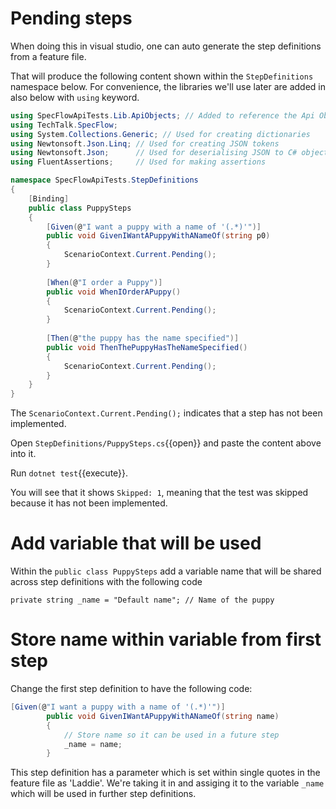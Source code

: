 
# Pending steps

When doing this in visual studio, one can auto generate the step definitions from a feature file.

That will produce the following content shown within the `StepDefinitions` namespace below.
For convenience, the libraries we'll use later are added in also below with `using` keyword.

```csharp
using SpecFlowApiTests.Lib.ApiObjects; // Added to reference the Api Object we defined previously
using TechTalk.SpecFlow;
using System.Collections.Generic; // Used for creating dictionaries
using Newtonsoft.Json.Linq; // Used for creating JSON tokens
using Newtonsoft.Json;      // Used for deserialising JSON to C# objects
using FluentAssertions;     // Used for making assertions

namespace SpecFlowApiTests.StepDefinitions
{
    [Binding]
    public class PuppySteps
    {
        [Given(@"I want a puppy with a name of '(.*)'")]
        public void GivenIWantAPuppyWithANameOf(string p0)
        {
            ScenarioContext.Current.Pending();
        }
        
        [When(@"I order a Puppy")]
        public void WhenIOrderAPuppy()
        {
            ScenarioContext.Current.Pending();
        }
        
        [Then(@"the puppy has the name specified")]
        public void ThenThePuppyHasTheNameSpecified()
        {
            ScenarioContext.Current.Pending();
        }            
    }
}
```

The `ScenarioContext.Current.Pending();` indicates that a step has not been implemented. 

Open `StepDefinitions/PuppySteps.cs`{{open}} and paste the content above into it.

Run `dotnet test`{{execute}}. 

You will see that it shows `Skipped: 1`, meaning that the test was skipped because it has not been implemented.

# Add variable that will be used

Within the `public class PuppySteps` add a variable name that will be shared across step definitions with the following code

`private string _name = "Default name"; // Name of the puppy`

# Store name within variable from first step

Change the first step definition to have the following code:

```csharp
[Given(@"I want a puppy with a name of '(.*)'")]
        public void GivenIWantAPuppyWithANameOf(string name)
        {
            // Store name so it can be used in a future step
            _name = name;
        }
```

This step definition has a parameter which is set within single quotes in the feature file as 'Laddie'. We're taking it in and assiging it to the variable `_name` which
will be used in further step definitions. 


